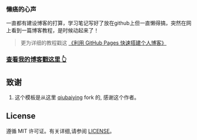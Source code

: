 ### 懒癌的心声

一直都有建设博客的打算，学习笔记写好了放在github上但一直懒得搞，突然在网上看到一篇博客教程，是时候动起来了！

>  更为详细的教程戳这 [《利用 GitHub Pages 快速搭建个人博客》](http://www.jianshu.com/p/e68fba58f75c) 

### [查看我的博客戳这里 👆](https://chuyueZhang.github.io)

## 致谢

1. 这个模板是从这里 [qiubaiying](https://github.com/qiubaiying/qiubaiying.github.io) fork 的, 感谢这个作者。 

## License

遵循 MIT 许可证。有关详细,请参阅 [LICENSE](https://github.com/chuyueZhang/qyblog.github.io/blob/master/LICENSE)。

